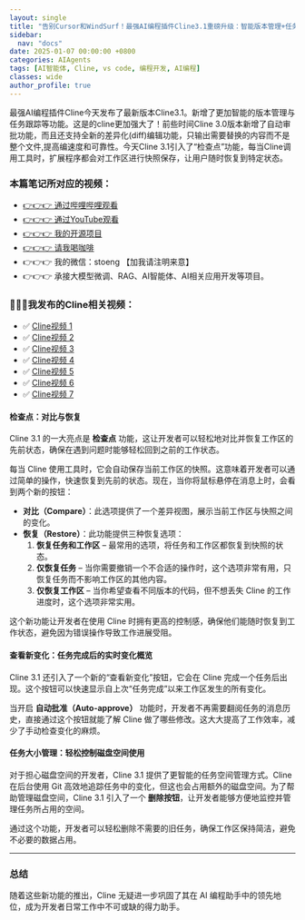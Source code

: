 ```yaml
---
layout: single
title: "告别Cursor和WindSurf！最强AI编程插件Cline3.1重磅升级：智能版本管理+任务跟踪系统，让你的代码管理更高效，一键修复Bug，从项目分析到代码优化，打造完美跨平台应用的终极指南"
sidebar:
  nav: "docs"
date: 2025-01-07 00:00:00 +0800
categories: AIAgents
tags: [AI智能体, Cline, vs code, 编程开发, AI编程]
classes: wide
author_profile: true
---
```


最强AI编程插件Cline今天发布了最新版本Cline3.1。新增了更加智能的版本管理与任务跟踪等功能。这是的cline更加强大了！前些时间Cline 3.0版本新增了自动审批功能，而且还支持全新的差异化(diff)编辑功能，只输出需要替换的内容而不是整个文件,提高编速度和可靠性。今天Cline 3.1引入了“检查点”功能，每当Cline调用工具时，扩展程序都会对工作区进行快照保存，让用户随时恢复到特定状态。


### 本篇笔记所对应的视频：

- [👉👉👉 通过哔哩哔哩观看](https://b23.tv/P8fNFbP)
- [👉👉👉 通过YouTube观看](https://youtu.be/Sag2p28WYnQ)
- [👉👉👉 我的开源项目](https://github.com/win4r/AISuperDomain)
- [👉👉👉 请我喝咖啡](https://ko-fi.com/aila)
- 👉👉👉 我的微信：stoeng 【加我请注明来意】
- 👉👉👉 承接大模型微调、RAG、AI智能体、AI相关应用开发等项目。



### 🚀🚀🚀我发布的Cline相关视频：
- ✅ [Cline视频 1](https://youtu.be/7BFMY0yuRAY)
- ✅ [Cline视频 2](https://youtu.be/MRRFyl5d958)
- ✅ [Cline视频 3](https://youtu.be/RtBL5dNw1NY)
- ✅ [Cline视频 4](https://youtu.be/TsTR-b-ZCQo)
- ✅ [Cline视频 5](https://youtu.be/7Y8Q5IcOey8)
- ✅ [Cline视频 6](https://youtu.be/n18L9VFhNDo)
- ✅ [Cline视频 7](https://youtu.be/Us6LQzKmgfs)



#### **检查点：对比与恢复**

Cline 3.1 的一大亮点是 **检查点** 功能，这让开发者可以轻松地对比并恢复工作区的先前状态，确保在遇到问题时能够轻松回到之前的工作状态。

每当 Cline 使用工具时，它会自动保存当前工作区的快照。这意味着开发者可以通过简单的操作，快速恢复到先前的状态。现在，当你将鼠标悬停在消息上时，会看到两个新的按钮：

- **对比（Compare）**：此选项提供了一个差异视图，展示当前工作区与快照之间的变化。
- **恢复（Restore）**：此功能提供三种恢复选项：
  1. **恢复任务和工作区** – 最常用的选项，将任务和工作区都恢复到快照的状态。
  2. **仅恢复任务** – 当你需要撤销一个不合适的操作时，这个选项非常有用，只恢复任务而不影响工作区的其他内容。
  3. **仅恢复工作区** – 当你希望查看不同版本的代码，但不想丢失 Cline 的工作进度时，这个选项非常实用。

这个新功能让开发者在使用 Cline 时拥有更高的控制感，确保他们能随时恢复到工作状态，避免因为错误操作导致工作进展受阻。

#### **查看新变化：任务完成后的实时变化概览**

Cline 3.1 还引入了一个新的“查看新变化”按钮，它会在 Cline 完成一个任务后出现。这个按钮可以快速显示自上次“任务完成”以来工作区发生的所有变化。

当开启 **自动批准（Auto-approve）** 功能时，开发者不再需要翻阅任务的消息历史，直接通过这个按钮就能了解 Cline 做了哪些修改。这大大提高了工作效率，减少了手动检查变化的麻烦。

#### **任务大小管理：轻松控制磁盘空间使用**

对于担心磁盘空间的开发者，Cline 3.1 提供了更智能的任务空间管理方式。Cline 在后台使用 Git 高效地追踪任务中的变化，但这也会占用额外的磁盘空间。为了帮助管理磁盘空间，Cline 3.1 引入了一个 **删除按钮**，让开发者能够方便地监控并管理任务所占用的空间。

通过这个功能，开发者可以轻松删除不需要的旧任务，确保工作区保持简洁，避免不必要的数据占用。

---

### 总结

随着这些新功能的推出，Cline 无疑进一步巩固了其在 AI 编程助手中的领先地位，成为开发者日常工作中不可或缺的得力助手。